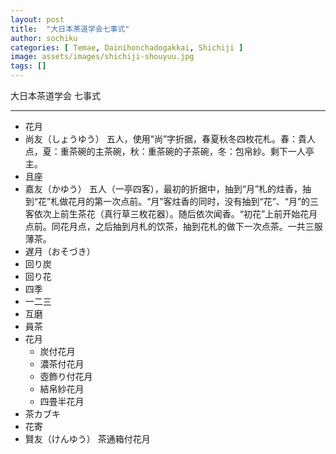 ```yaml
---
layout: post
title:  "大日本茶道学会七事式"
author: sochiku
categories: [ Temae, Dainihonchadogakkai, Shichiji ]
image: assets/images/shichiji-shouyuu.jpg
tags: []
---
```


大日本茶道学会 七事式

----

+ 花月
+ 尚友（しょうゆう）
    五人，使用“尚”字折据，春夏秋冬四枚花札。春：貴人点，夏：重茶碗的主茶碗，秋：重茶碗的子茶碗，冬：包帛紗。剩下一人亭主。
+ 且座
+ 嘉友（かゆう）
    五人（一亭四客），最初的折据中，抽到“月”札的炷香，抽到“花”札做花月的第一次点前。“月”客炷香的同时，没有抽到“花”、“月”的三客依次上前生茶花（真行草三枚花器）。随后依次闻香。“初花”上前开始花月点前。同花月点，之后抽到月札的饮茶，抽到花札的做下一次点茶。一共三服薄茶。
+ 遅月（おそづき）
+ 回り炭
+ 回り花
+ 四季
+ 一二三
+ 互磨
+ 員茶
+ 花月
  + 炭付花月
  + 濃茶付花月
  + 壺飾り付花月
  + 結帛紗花月
  + 四畳半花月
+ 茶カブキ
+ 花寄
+ 賢友（けんゆう）
    茶通箱付花月
